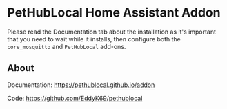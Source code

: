 # PetHubLocal Home Assistant Addon

Please read the Documentation tab about the installation as it's important that you need to wait while it installs, then configure both the `core_mosquitto` and `PetHubLocal` add-ons.

## About

Documentation: https://pethublocal.github.io/addon

Code: https://github.com/EddyK69/pethublocal

